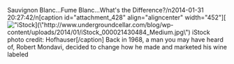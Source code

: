 Sauvignon Blanc...Fume Blanc...What\'s the Difference?/n2014-01-31 20:27:42/n[caption id=\"attachment_428\" align=\"aligncenter\" width=\"452\"][![\"iStock](\"http://www.undergroundcellar.com/blog/wp-content/uploads/2014/01/iStock_000021430484_Medium-1024x724.jpg\")](\"http://www.undergroundcellar.com/blog/wp-content/uploads/2014/01/iStock_000021430484_Medium.jpg\") iStock photo credit: Hofhauser[/caption] Back in 1968, a man you may have heard of, Robert Mondavi, decided to change how he made and marketed his wine labeled 